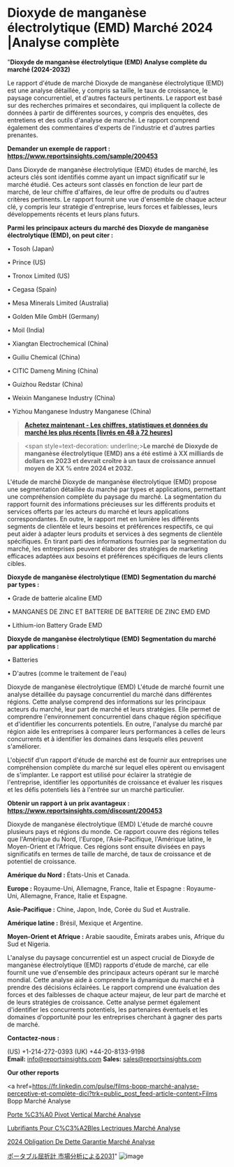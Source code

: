 # Dioxyde de manganèse électrolytique (EMD) Marché 2024 |Analyse complète

"<strong>Dioxyde de manganèse électrolytique (EMD) Analyse complète du marché (2024-2032)</strong>

Le rapport d'étude de marché Dioxyde de manganèse électrolytique (EMD) est une analyse détaillée, y compris sa taille, le taux de croissance, le paysage concurrentiel, et d'autres facteurs pertinents. Le rapport est basé sur des recherches primaires et secondaires, qui impliquent la collecte de données à partir de différentes sources, y compris des enquêtes, des entretiens et des outils d'analyse de marché. Le rapport comprend également des commentaires d'experts de l'industrie et d'autres parties prenantes.

<strong>Demander un exemple de rapport : </strong><strong><a href=https://www.reportsinsights.com/sample/200453>https://www.reportsinsights.com/sample/200453</a></strong>

Dans Dioxyde de manganèse électrolytique (EMD) études de marché, les acteurs clés sont identifiés comme ayant un impact significatif sur le marché étudié. Ces acteurs sont classés en fonction de leur part de marché, de leur chiffre d'affaires, de leur offre de produits ou d'autres critères pertinents. Le rapport fournit une vue d'ensemble de chaque acteur clé, y compris leur stratégie d'entreprise, leurs forces et faiblesses, leurs développements récents et leurs plans futurs.

<strong>Parmi les principaux acteurs du marché des Dioxyde de manganèse électrolytique (EMD), on peut citer :</strong>

• Tosoh (Japan)

• Prince (US)

• Tronox Limited (US)

• Cegasa (Spain)

• Mesa Minerals Limited (Australia)

• Golden Mile GmbH (Germany)

• Moil (India)

• Xiangtan Electrochemical (China)

• Guiliu Chemical (China)

• CITIC Dameng Mining (China)

• Guizhou Redstar (China)

• Weixin Manganese Industry (China)

• Yizhou Manganese Industry Manganese (China)

<blockquote><a href=https://reportsinsights.com/buynow/200453><span style=text-decoration: underline;><strong>Achetez maintenant - Les chiffres, statistiques et données du marché les plus récents [livrés en 48 à 72 heures]</strong></span></a></blockquote>
<blockquote>
<div class=group w-full text-gray-800 dark:text-gray-100 border-b border-black/10 dark:border-gray-900/50 bg-gray-50 dark:bg-[#444654]>
<div class=flex p-4 gap-4 text-base md:gap-6 md:max-w-2xl lg:max-w-xl xl:max-w-3xl md:py-6 lg:px-0 m-auto>
<div class=relative flex flex-col w-[calc(100%-50px)] gap-1 md:gap-3 lg:w-[calc(100%-115px)]>
<div class=flex flex-grow flex-col gap-3>
<div class=min-h-[20px] flex flex-col items-start gap-4 whitespace-pre-wrap break-words>
<div class=result-streaming markdown prose w-full break-words dark:prose-invert light>

<span style=text-decoration: underline;><strong>Le marché de Dioxyde de manganèse électrolytique (EMD) ans a été estimé à XX milliards de dollars en 2023 et devrait croître à un taux de croissance annuel moyen de XX % entre 2024 et 2032.</strong></span>

</div>
</div>
</div>
</div>
</div>
</div></blockquote>
L'étude de marché Dioxyde de manganèse électrolytique (EMD) propose une segmentation détaillée du marché par types et applications, permettant une compréhension complète du paysage du marché. La segmentation du rapport fournit des informations précieuses sur les différents produits et services offerts par les acteurs du marché et leurs applications correspondantes. En outre, le rapport met en lumière les différents segments de clientèle et leurs besoins et préférences respectifs, ce qui peut aider à adapter leurs produits et services à des segments de clientèle spécifiques. En tirant parti des informations fournies par la segmentation du marché, les entreprises peuvent élaborer des stratégies de marketing efficaces adaptées aux besoins et préférences spécifiques de leurs clients cibles.

<strong>Dioxyde de manganèse électrolytique (EMD) Segmentation du marché par types :</strong>

• Grade de batterie alcaline EMD

• MANGANES DE ZINC ET BATTERIE DE BATTERIE DE ZINC EMD EMD

• Lithium-ion Battery Grade EMD

<strong>Dioxyde de manganèse électrolytique (EMD) Segmentation du marché par applications :</strong>

• Batteries

• D'autres (comme le traitement de l'eau)

Dioxyde de manganèse électrolytique (EMD) L'étude de marché fournit une analyse détaillée du paysage concurrentiel du marché dans différentes régions. Cette analyse comprend des informations sur les principaux acteurs du marché, leur part de marché et leurs stratégies. Elle permet de comprendre l'environnement concurrentiel dans chaque région spécifique et d'identifier les concurrents potentiels. En outre, l'analyse du marché par région aide les entreprises à comparer leurs performances à celles de leurs concurrents et à identifier les domaines dans lesquels elles peuvent s'améliorer.

L'objectif d'un rapport d'étude de marché est de fournir aux entreprises une compréhension complète du marché sur lequel elles opèrent ou envisagent de s'implanter. Le rapport est utilisé pour éclairer la stratégie de l'entreprise, identifier les opportunités de croissance et évaluer les risques et les défis potentiels liés à l'entrée sur un marché particulier.

<strong>Obtenir un rapport à un prix avantageux : <a href=https://www.reportsinsights.com/discount/200453>https://www.reportsinsights.com/discount/200453</a></strong>

Dioxyde de manganèse électrolytique (EMD) L'étude de marché couvre plusieurs pays et régions du monde. Ce rapport couvre des régions telles que l'Amérique du Nord, l'Europe, l'Asie-Pacifique, l'Amérique latine, le Moyen-Orient et l'Afrique. Ces régions sont ensuite divisées en pays significatifs en termes de taille de marché, de taux de croissance et de potentiel de croissance.

<strong>Amérique du Nord :</strong> États-Unis et Canada.

<strong>Europe :</strong> Royaume-Uni, Allemagne, France, Italie et Espagne : Royaume-Uni, Allemagne, France, Italie et Espagne.

<strong>Asie-Pacifique :</strong> Chine, Japon, Inde, Corée du Sud et Australie.

<strong>Amérique latine :</strong> Brésil, Mexique et Argentine.

<strong>Moyen-Orient et Afrique :</strong> Arabie saoudite, Émirats arabes unis, Afrique du Sud et Nigeria.

L'analyse du paysage concurrentiel est un aspect crucial de Dioxyde de manganèse électrolytique (EMD) rapports d'étude de marché, car elle fournit une vue d'ensemble des principaux acteurs opérant sur le marché mondial. Cette analyse aide à comprendre la dynamique du marché et à prendre des décisions éclairées. Le rapport comprend une évaluation des forces et des faiblesses de chaque acteur majeur, de leur part de marché et de leurs stratégies de croissance. Cette analyse permet également d'identifier les concurrents potentiels, les partenaires éventuels et les domaines d'opportunité pour les entreprises cherchant à gagner des parts de marché.

<strong>Contactez-nous :</strong>

(US) +1-214-272-0393
(UK) +44-20-8133-9198
<strong>Email:</strong> <a>info@reportsinsights.com</a>
<strong>Sales:</strong> <a>sales@reportsinsights.com</a>

<strong>Our other reports</strong>

<a href=https://fr.linkedin.com/pulse/films-bopp-marché-analyse-perceptive-et-complète-dici?trk=public_post_feed-article-content>Films Bopp Marché Analyse</a>

<a href=https://www.linkedin.com/pulse/porte-%C3%A0-pivot-vertical-march%C3%A9-analyse-historique-rwyzf/>Porte %C3%A0 Pivot Vertical Marché Analyse</a>

<a href=https://www.linkedin.com/pulse/lubrifiants-pour-c%C3%A2bles-%C3%A9lectriques-march%C3%A9-thfcf/>Lubrifiants Pour C%C3%A2Bles Lectriques Marché Analyse</a>

<a href=https://www.linkedin.com/pulse/2024-obligation-de-dette-garantie-march%C3%A9-paysage-vdbdc/>2024 Obligation De Dette Garantie Marché Analyse</a>

<a href=https://www.linkedin.com/pulse/ポータブル屈折計-市場2028年までのcagrの予測-business-wisdom-research-2456/>ポータブル屈折計 市場分析による2031</a>"
![image](https://github.com/daminid12/RImarketexcellence/assets/158430485/dada55ee-2349-4bc9-b356-753400831b3e)
